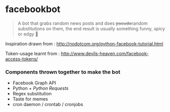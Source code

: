 # facebookbot
> A bot that grabs random news posts and does ~~pseudo~~random substitutions on them, the end result is usually something funny, spicy or edgy :hocho:

Inspiration drawn from : 
http://nodotcom.org/python-facebook-tutorial.html

Token-usage learnt from :
http://www.devils-heaven.com/facebook-access-tokens/

### Components thrown together to make the bot

- Facebook Graph API 
- Python + _Python Requests_
- Regex substitution
- Taste for memes
- cron daemon / crontab / cronjobs
